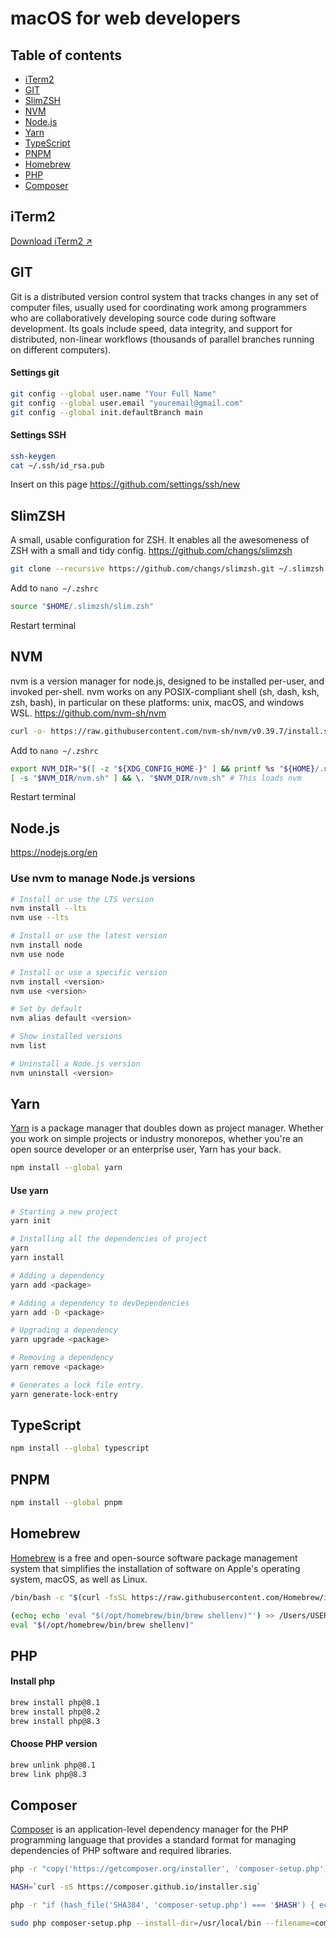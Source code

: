 # macOS for web developers

## Table of contents
* [iTerm2](#iterm2)
* [GIT](#git)
* [SlimZSH](#slimzsh)
* [NVM](#nvm)
* [Node.js](#nodejs)
* [Yarn](#yarn)
* [TypeScript](#typescript)
* [PNPM](#pnpm)
* [Homebrew](#homebrew)
* [PHP](#php)
* [Composer](#composer)

## iTerm2
[Download iTerm2 ↗️](https://iterm2.com)

## GIT
Git is a distributed version control system that tracks changes in any set of computer files, usually used for coordinating work among programmers who are collaboratively developing source code during software development. Its goals include speed, data integrity, and support for distributed, non-linear workflows (thousands of parallel branches running on different computers).
#### Settings git
```bash
git config --global user.name "Your Full Name"
git config --global user.email "youremail@gmail.com"
git config --global init.defaultBranch main
```
#### Settings SSH
```bash
ssh-keygen
cat ~/.ssh/id_rsa.pub
```
Insert on this page https://github.com/settings/ssh/new

## SlimZSH
A small, usable configuration for ZSH. It enables all the awesomeness of ZSH with a small and tidy config. https://github.com/changs/slimzsh
```bash
git clone --recursive https://github.com/changs/slimzsh.git ~/.slimzsh
```
Add to `nano ~/.zshrc`
```bash
source "$HOME/.slimzsh/slim.zsh"
```
Restart terminal

## NVM
nvm is a version manager for node.js, designed to be installed per-user, and invoked per-shell. nvm works on any POSIX-compliant shell (sh, dash, ksh, zsh, bash), in particular on these platforms: unix, macOS, and windows WSL. https://github.com/nvm-sh/nvm
```bash
curl -o- https://raw.githubusercontent.com/nvm-sh/nvm/v0.39.7/install.sh | bash
```
Add to `nano ~/.zshrc`
```bash
export NVM_DIR="$([ -z "${XDG_CONFIG_HOME-}" ] && printf %s "${HOME}/.nvm" || printf %s "${XDG_CONFIG_HOME}/nvm")"
[ -s "$NVM_DIR/nvm.sh" ] && \. "$NVM_DIR/nvm.sh" # This loads nvm
```
Restart terminal

## Node.js
https://nodejs.org/en
### Use nvm to manage Node.js versions

```bash
# Install or use the LTS version
nvm install --lts
nvm use --lts

# Install or use the latest version
nvm install node
nvm use node

# Install or use a specific version
nvm install <version>
nvm use <version>

# Set by default
nvm alias default <version>

# Show installed versions
nvm list

# Uninstall a Node.js version
nvm uninstall <version>
```

## Yarn
[Yarn](https://yarnpkg.com) is a package manager that doubles down as project manager. Whether you work on simple projects or industry monorepos, whether you're an open source developer or an enterprise user, Yarn has your back.
```bash
npm install --global yarn
```

#### Use yarn
```bash
# Starting a new project
yarn init

# Installing all the dependencies of project
yarn
yarn install

# Adding a dependency
yarn add <package>

# Adding a dependency to devDependencies
yarn add -D <package>

# Upgrading a dependency
yarn upgrade <package>

# Removing a dependency
yarn remove <package>

# Generates a lock file entry.
yarn generate-lock-entry
```

## TypeScript

```bash
npm install --global typescript
```

## PNPM

```bash
npm install --global pnpm
```

## Homebrew
[Homebrew](https://brew.sh/) is a free and open-source software package management system that simplifies the installation of software on Apple's operating system, macOS, as well as Linux.

```bash
/bin/bash -c "$(curl -fsSL https://raw.githubusercontent.com/Homebrew/install/HEAD/install.sh)"
```
```bash
(echo; echo 'eval "$(/opt/homebrew/bin/brew shellenv)"') >> /Users/USERNAME/.zprofile
eval "$(/opt/homebrew/bin/brew shellenv)"
```

## PHP

#### Install php
```bash
brew install php@8.1
brew install php@8.2
brew install php@8.3
```

#### Choose PHP version
```bash
brew unlink php@8.1
brew link php@8.3
```

## Composer
[Composer](https://getcomposer.org/) is an application-level dependency manager for the PHP programming language that provides a standard format for managing dependencies of PHP software and required libraries.
```bash
php -r "copy('https://getcomposer.org/installer', 'composer-setup.php');"
```
```bash
HASH=`curl -sS https://composer.github.io/installer.sig`
```
```bash
php -r "if (hash_file('SHA384', 'composer-setup.php') === '$HASH') { echo 'Installer verified'; } else { echo 'Installer corrupt'; unlink('composer-setup.php'); } echo PHP_EOL;"
```
```bash
sudo php composer-setup.php --install-dir=/usr/local/bin --filename=composer
```
